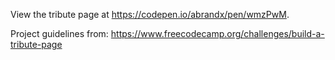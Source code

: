 View the tribute page at https://codepen.io/abrandx/pen/wmzPwM.

Project guidelines from: 
https://www.freecodecamp.org/challenges/build-a-tribute-page
